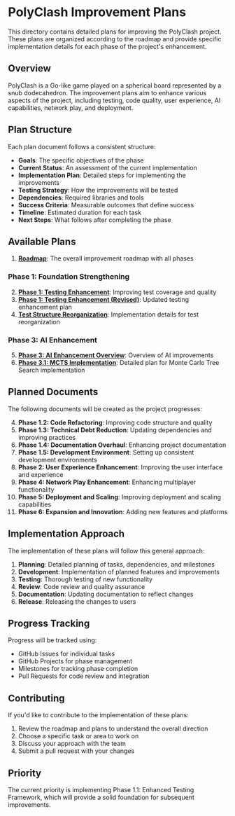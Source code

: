 # PolyClash Improvement Plans

This directory contains detailed plans for improving the PolyClash project. These plans are organized according to the roadmap and provide specific implementation details for each phase of the project's enhancement.

## Overview

PolyClash is a Go-like game played on a spherical board represented by a snub dodecahedron. The improvement plans aim to enhance various aspects of the project, including testing, code quality, user experience, AI capabilities, network play, and deployment.

## Plan Structure

Each plan document follows a consistent structure:
- **Goals**: The specific objectives of the phase
- **Current Status**: An assessment of the current implementation
- **Implementation Plan**: Detailed steps for implementing the improvements
- **Testing Strategy**: How the improvements will be tested
- **Dependencies**: Required libraries and tools
- **Success Criteria**: Measurable outcomes that define success
- **Timeline**: Estimated duration for each task
- **Next Steps**: What follows after completing the phase

## Available Plans

1. [**Roadmap**](roadmap.md): The overall improvement roadmap with all phases

### Phase 1: Foundation Strengthening
2. [**Phase 1: Testing Enhancement**](phase1_foundation/phase1_testing.md): Improving test coverage and quality
3. [**Phase 1: Testing Enhancement (Revised)**](phase1_foundation/phase1_testing_revised.md): Updated testing enhancement plan
4. [**Test Structure Reorganization**](phase1_foundation/implementation/test_structure_reorganization.md): Implementation details for test reorganization

### Phase 3: AI Enhancement
5. [**Phase 3: AI Enhancement Overview**](phase3_ai/phase3_ai.md): Overview of AI improvements
6. [**Phase 3.1: MCTS Implementation**](phase3_ai/phase3.1_mcts_implementation.md): Detailed plan for Monte Carlo Tree Search implementation

## Planned Documents

The following documents will be created as the project progresses:

4. **Phase 1.2: Code Refactoring**: Improving code structure and quality
5. **Phase 1.3: Technical Debt Reduction**: Updating dependencies and improving practices
6. **Phase 1.4: Documentation Overhaul**: Enhancing project documentation
7. **Phase 1.5: Development Environment**: Setting up consistent development environments
8. **Phase 2: User Experience Enhancement**: Improving the user interface and experience
9. **Phase 4: Network Play Enhancement**: Enhancing multiplayer functionality
10. **Phase 5: Deployment and Scaling**: Improving deployment and scaling capabilities
11. **Phase 6: Expansion and Innovation**: Adding new features and platforms

## Implementation Approach

The implementation of these plans will follow this general approach:

1. **Planning**: Detailed planning of tasks, dependencies, and milestones
2. **Development**: Implementation of planned features and improvements
3. **Testing**: Thorough testing of new functionality
4. **Review**: Code review and quality assurance
5. **Documentation**: Updating documentation to reflect changes
6. **Release**: Releasing the changes to users

## Progress Tracking

Progress will be tracked using:
- GitHub Issues for individual tasks
- GitHub Projects for phase management
- Milestones for tracking phase completion
- Pull Requests for code review and integration

## Contributing

If you'd like to contribute to the implementation of these plans:

1. Review the roadmap and plans to understand the overall direction
2. Choose a specific task or area to work on
3. Discuss your approach with the team
4. Submit a pull request with your changes

## Priority

The current priority is implementing Phase 1.1: Enhanced Testing Framework, which will provide a solid foundation for subsequent improvements.
